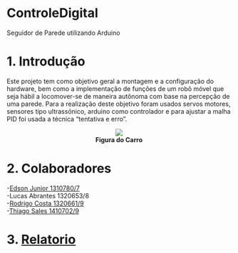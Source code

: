 # ControleDigital
Seguidor de Parede utilizando Arduino

# 1. Introdução
  Este projeto tem como objetivo geral a montagem e a configuração do hardware, bem como a implementação de funções de um robô 
  móvel que seja hábil a locomover-se de maneira autônoma com base na percepção de uma parede. Para a realização deste objetivo 
  foram usados servos motores, sensores tipo ultrassónico, arduino como controlador e para ajustar a malha PID foi usada a 
  técnica “tentativa e erro”.<br />
  <p align="center">
  <img src="https://i.imgur.com/nJyJisb.png"><br/>
  <b>Figura do Carro</b>
  </p>
                                          
					     
# 2. Colaboradores 

  -<a href="https://github.com/edsongjr">Edson Junior 1310780/7 </a><br />
	-Lucas Abrantes 1320653/8 <br />
  -<a href="https://github.com/Rodrigogcosta">Rodrigo Costa 1320661/9 </a><br />
  -<a href="https://github.com/faidertms">Thiago Sales 1410702/9</a><br />
  
# 3. [Relatorio](https://github.com/faidertms/ControleDigital/blob/master/Relatorio%20Controle%20Digital.pdf)
  
                                        
                                
